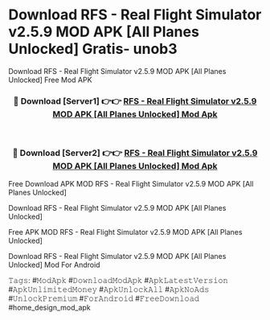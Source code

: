 # Download RFS - Real Flight Simulator v2.5.9 MOD APK [All Planes Unlocked] Gratis- unob3
Download RFS - Real Flight Simulator v2.5.9 MOD APK [All Planes Unlocked] Free Mod APK

<div align="center">
<h3>🔴 Download [Server1] 👉👉 <a href="https://apk-comot.site?title=RFS_-_Real_Flight_Simulator_v2.5.9_MOD_APK_[All_Planes_Unlocked]">RFS - Real Flight Simulator v2.5.9 MOD APK [All Planes Unlocked] Mod Apk</a></h3><br>

<h3>🔴 Download [Server2] 👉👉 <a href="https://apk-comot.site?title=RFS_-_Real_Flight_Simulator_v2.5.9_MOD_APK_[All_Planes_Unlocked]">RFS - Real Flight Simulator v2.5.9 MOD APK [All Planes Unlocked] Mod Apk</a></h3>
</div>


Free Download APK MOD RFS - Real Flight Simulator v2.5.9 MOD APK [All Planes Unlocked]

Download RFS - Real Flight Simulator v2.5.9 MOD APK [All Planes Unlocked] 

Free APK MOD RFS - Real Flight Simulator v2.5.9 MOD APK [All Planes Unlocked] 

Download RFS - Real Flight Simulator v2.5.9 MOD APK [All Planes Unlocked] Mod For Android

𝚃𝚊𝚐𝚜: #𝙼𝚘𝚍𝙰𝚙𝚔 #𝙳𝚘𝚠𝚗𝚕𝚘𝚊𝚍𝙼𝚘𝚍𝙰𝚙𝚔 #𝙰𝚙𝚔𝙻𝚊𝚝𝚎𝚜𝚝𝚅𝚎𝚛𝚜𝚒𝚘𝚗 #𝙰𝚙𝚔𝚄𝚗𝚕𝚒𝚖𝚒𝚝𝚎𝚍𝙼𝚘𝚗𝚎𝚢 #𝙰𝚙𝚔𝚄𝚗𝚕𝚘𝚌𝚔𝙰𝚕𝚕 #𝙰𝚙𝚔𝙽𝚘𝙰𝚍𝚜 #𝚄𝚗𝚕𝚘𝚌𝚔𝙿𝚛𝚎𝚖𝚒𝚞𝚖 #𝙵𝚘𝚛𝙰𝚗𝚍𝚛𝚘𝚒𝚍 #𝙵𝚛𝚎𝚎𝙳𝚘𝚠𝚗𝚕𝚘𝚊𝚍 #home_design_mod_apk